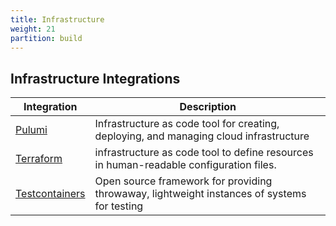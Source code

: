 ```yaml
---
title: Infrastructure
weight: 21
partition: build
---
```


## Infrastructure Integrations

| Integration                         | Description                                                                                 |
| ----------------------------------- | ------------------------------------------------------------------------------------------- |
| [Pulumi](/documentation/infrastructure/pulumi/)                 | Infrastructure as code tool for creating, deploying, and managing cloud infrastructure      |
| [Terraform](/documentation/infrastructure/terraform/)           | infrastructure as code tool to define resources in human-readable configuration files.      |
| [Testcontainers](/documentation/infrastructure/testcontainers/) | Open source framework for providing throwaway, lightweight instances of systems for testing |
